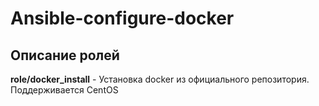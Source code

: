 # Ansible-configure-docker
## Описание ролей
**role/docker_install** - Установка docker из официального репозитория. Поддерживается CentOS
